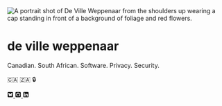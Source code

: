 <picture>
  <source srcset="/assets/images/profile.webp 1x, /assets/images/profile@2x.webp 2x" type="image/webp">
  <img
    src="/assets/images/profile.jpeg"
    srcset="/assets/images/profile.jpeg 1x, /assets/images/profile@2x.jpeg 2x"
    alt="A portrait shot of De Ville Weppenaar from the shoulders up wearing a cap standing in front of a background of foliage and red flowers."
    class="gravatar"
    width="150"
    height="150"
    fetchpriority="high"
    style="aspect-ratio: 1 / 1;"
  >
</picture>


# de ville weppenaar

Canadian. South African. Software. Privacy. Security.

🇨🇦 🇿🇦 🔒

<p class="lead">
  <a href="https://bsky.app/profile/speakofthedv.ca" aria-label="Bluesky" target="_blank" rel="noopener noreferrer" class="social">
    <svg role="img" aria-label="Bluesky" focusable="false" width="1em" height="1em" viewBox="0 0 448 512" xmlns="http://www.w3.org/2000/svg">
      <path fill="currentColor" d="M64 32C28.7 32 0 60.7 0 96L0 416c0 35.3 28.7 64 64 64l320 0c35.3 0 64-28.7 64-64l0-320c0-35.3-28.7-64-64-64L64 32zM224 247.4c14.5-30 54-85.8 90.7-113.3 26.5-19.9 69.3-35.2 69.3 13.7 0 9.8-5.6 82.1-8.9 93.8-11.4 40.8-53 51.2-90 44.9 64.7 11 81.2 47.5 45.6 84-67.5 69.3-97-17.4-104.6-39.6l-.3-.9c-.9-2.6-1.4-4.1-1.8-4.1s-.9 1.5-1.8 4.1c-.1 .3-.2 .6-.3 .9-7.6 22.2-37.1 108.8-104.6 39.6-35.5-36.5-19.1-73 45.6-84-37 6.3-78.6-4.1-90-44.9-3.3-11.7-8.9-84-8.9-93.8 0-48.9 42.9-33.5 69.3-13.7 36.7 27.5 76.2 83.4 90.7 113.3z"/>
    </svg>
  </a>
  <a href="https://github.com/devilleweppenaar" aria-label="GitHub" target="_blank" rel="noopener noreferrer" class="social">
    <svg role="img" aria-label="GitHub" focusable="false" width="1em" height="1em" viewBox="0 0 448 512" xmlns="http://www.w3.org/2000/svg">
      <path fill="currentColor" d="M448 96c0-35.3-28.7-64-64-64L64 32C28.7 32 0 60.7 0 96L0 416c0 35.3 28.7 64 64 64l320 0c35.3 0 64-28.7 64-64l0-320zM265.8 407.7c0-1.8 0-6 .1-11.6 .1-11.4 .1-28.8 .1-43.7 0-15.6-5.2-25.5-11.3-30.7 37-4.1 76-9.2 76-73.1 0-18.2-6.5-27.3-17.1-39 1.7-4.3 7.4-22-1.7-45-13.9-4.3-45.7 17.9-45.7 17.9-26.6-7.5-56.6-7.5-83.2 0 0 0-31.8-22.2-45.7-17.9-9.1 22.9-3.5 40.6-1.7 45-10.6 11.7-15.6 20.8-15.6 39 0 63.6 37.3 69 74.3 73.1-4.8 4.3-9.1 11.7-10.6 22.3-9.5 4.3-33.8 11.7-48.3-13.9-9.1-15.8-25.5-17.1-25.5-17.1-16.2-.2-1.1 10.2-1.1 10.2 10.8 5 18.4 24.2 18.4 24.2 9.7 29.7 56.1 19.7 56.1 19.7 0 9 .1 21.7 .1 30.6 0 4.8 .1 8.6 .1 10 0 4.3-3 9.5-11.5 8-66-22.1-112.2-84.9-112.2-158.3 0-91.8 70.2-161.5 162-161.5S388 165.6 388 257.4c.1 73.4-44.7 136.3-110.7 158.3-8.4 1.5-11.5-3.7-11.5-8zm-90.5-54.8c-.2-1.5 1.1-2.8 3-3.2 1.9-.2 3.7 .6 3.9 1.9 .3 1.3-1 2.6-3 3-1.9 .4-3.7-.4-3.9-1.7zm-9.1 3.2c-2.2 .2-3.7-.9-3.7-2.4 0-1.3 1.5-2.4 3.5-2.4 1.9-.2 3.7 .9 3.7 2.4 0 1.3-1.5 2.4-3.5 2.4zm-14.3-2.2c-1.9-.4-3.2-1.9-2.8-3.2s2.4-1.9 4.1-1.5c2 .6 3.3 2.1 2.8 3.4-.4 1.3-2.4 1.9-4.1 1.3zm-12.5-7.3c-1.5-1.3-1.9-3.2-.9-4.1 .9-1.1 2.8-.9 4.3 .6 1.3 1.3 1.8 3.3 .9 4.1-.9 1.1-2.8 .9-4.3-.6zm-8.5-10c-1.1-1.5-1.1-3.2 0-3.9 1.1-.9 2.8-.2 3.7 1.3 1.1 1.5 1.1 3.3 0 4.1-.9 .6-2.6 0-3.7-1.5zm-6.3-8.8c-1.1-1.3-1.3-2.8-.4-3.5 .9-.9 2.4-.4 3.5 .6 1.1 1.3 1.3 2.8 .4 3.5-.9 .9-2.4 .4-3.5-.6zm-6-6.4c-1.3-.6-1.9-1.7-1.5-2.6 .4-.6 1.5-.9 2.8-.4 1.3 .7 1.9 1.8 1.5 2.6-.4 .9-1.7 1.1-2.8 .4z"/>
    </svg>
  </a>
  <a href="https://www.linkedin.com/in/devilleweppenaar" aria-label="LinkedIn" target="_blank" rel="noopener noreferrer" class="social">
    <svg role="img" aria-label="LinkedIn" focusable="false" width="1em" height="1em" viewBox="0 0 448 512" xmlns="http://www.w3.org/2000/svg">
      <path fill="currentColor" d="M64 32C28.7 32 0 60.7 0 96L0 416c0 35.3 28.7 64 64 64l320 0c35.3 0 64-28.7 64-64l0-320c0-35.3-28.7-64-64-64L64 32zm5 170.2l66.5 0 0 213.8-66.5 0 0-213.8zm71.7-67.7a38.5 38.5 0 1 1 -77 0 38.5 38.5 0 1 1 77 0zM317.9 416l0-104c0-24.8-.5-56.7-34.5-56.7-34.6 0-39.9 27-39.9 54.9l0 105.8-66.4 0 0-213.8 63.7 0 0 29.2 .9 0c8.9-16.8 30.6-34.5 62.9-34.5 67.2 0 79.7 44.3 79.7 101.9l0 117.2-66.4 0z"/>
    </svg>
  </a>
</p>
